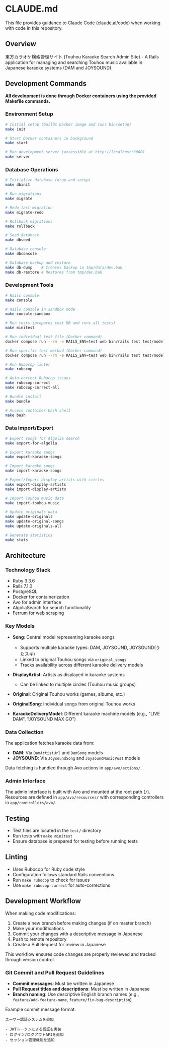 # CLAUDE.md

This file provides guidance to Claude Code (claude.ai/code) when working with code in this repository.

## Overview
東方カラオケ検索管理サイト (Touhou Karaoke Search Admin Site) - A Rails application for managing and searching Touhou music available in Japanese karaoke systems (DAM and JOYSOUND).

## Development Commands

**All development is done through Docker containers using the provided Makefile commands.**

### Environment Setup
```bash
# Initial setup (builds Docker image and runs bin/setup)
make init

# Start Docker containers in background
make start

# Run development server (accessible at http://localhost:3000)
make server
```

### Database Operations
```bash
# Initialize database (drop and setup)
make dbinit

# Run migrations
make migrate

# Redo last migration
make migrate-redo

# Rollback migrations
make rollback

# Seed database
make dbseed

# Database console
make dbconsole

# Database backup and restore
make db-dump    # Creates backup in tmp/data/dev.bak
make db-restore # Restores from tmp/dev.bak
```

### Development Tools
```bash
# Rails console
make console

# Rails console in sandbox mode
make console-sandbox

# Run tests (prepares test DB and runs all tests)
make minitest

# Run individual test file (Docker command)
docker compose run --rm -e RAILS_ENV=test web bin/rails test test/models/song_test.rb

# Run specific test method (Docker command)
docker compose run --rm -e RAILS_ENV=test web bin/rails test test/models/song_test.rb -n test_method_name

# Run Rubocop linter
make rubocop

# Auto-correct Rubocop issues
make rubocop-correct
make rubocop-correct-all

# Bundle install
make bundle

# Access container bash shell
make bash
```

### Data Import/Export
```bash
# Export songs for Algolia search
make export-for-algolia

# Export karaoke songs
make export-karaoke-songs

# Import karaoke songs
make import-karaoke-songs

# Export/Import display artists with circles
make export-display-artists
make import-display-artists

# Import Touhou music data
make import-touhou-music

# Update originals data
make update-originals
make update-original-songs
make update-originals-all

# Generate statistics
make stats
```

## Architecture

### Technology Stack
- Ruby 3.3.6
- Rails 7.1.0
- PostgreSQL
- Docker for containerization
- Avo for admin interface
- AlgoliaSearch for search functionality
- Ferrum for web scraping

### Key Models
- **Song**: Central model representing karaoke songs
  - Supports multiple karaoke types: DAM, JOYSOUND, JOYSOUND(うたスキ)
  - Linked to original Touhou songs via `original_songs`
  - Tracks availability across different karaoke delivery models
  
- **DisplayArtist**: Artists as displayed in karaoke systems
  - Can be linked to multiple circles (Touhou music groups)
  
- **Original**: Original Touhou works (games, albums, etc.)
  
- **OriginalSong**: Individual songs from original Touhou works
  
- **KaraokeDeliveryModel**: Different karaoke machine models (e.g., "LIVE DAM", "JOYSOUND MAX GO")

### Data Collection
The application fetches karaoke data from:
- **DAM**: Via `DamArtistUrl` and `DamSong` models
- **JOYSOUND**: Via `JoysoundSong` and `JoysoundMusicPost` models

Data fetching is handled through Avo actions in `app/avo/actions/`.

### Admin Interface
The admin interface is built with Avo and mounted at the root path (`/`). Resources are defined in `app/avo/resources/` with corresponding controllers in `app/controllers/avo/`.

## Testing
- Test files are located in the `test/` directory
- Run tests with `make minitest`
- Ensure database is prepared for testing before running tests

## Linting
- Uses Rubocop for Ruby code style
- Configuration follows standard Rails conventions
- Run `make rubocop` to check for issues
- Use `make rubocop-correct` for auto-corrections

## Development Workflow
When making code modifications:
1. Create a new branch before making changes (if on master branch)
2. Make your modifications
3. Commit your changes with a descriptive message in Japanese
4. Push to remote repository
5. Create a Pull Request for review in Japanese

This workflow ensures code changes are properly reviewed and tracked through version control.

### Git Commit and Pull Request Guidelines
- **Commit messages**: Must be written in Japanese
- **Pull Request titles and descriptions**: Must be written in Japanese
- **Branch naming**: Use descriptive English branch names (e.g., `feature/add-feature-name`, `feature/fix-bug-description`)

Example commit message format:
```
ユーザー認証システムを追加

- JWTトークンによる認証を実装
- ログイン/ログアウトAPIを追加
- セッション管理機能を追加
```